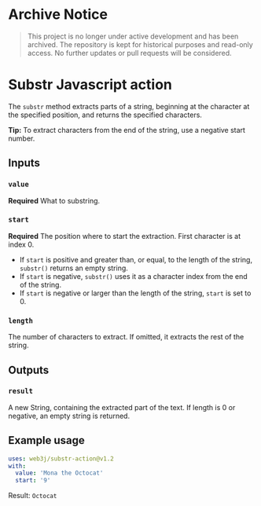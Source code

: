 # Archive Notice

> This project is no longer under active development and has been archived. The repository is kept for historical purposes and read-only access. No further updates or pull requests will be considered.

# Substr Javascript action

The `substr` method extracts parts of a string, beginning at the character at the specified position, and returns the specified characters.

**Tip:** To extract characters from the end of the string, use a negative start number.

## Inputs

### `value`

**Required** What to substring.

### `start`

**Required** The position where to start the extraction. First character is at index 0.

 - If `start` is positive and greater than, or equal, to the length of the string, `substr()` returns an empty string.
 - If `start` is negative, `substr()` uses it as a character index from the end of the string.
 - If `start` is negative or larger than the length of the string, `start` is set to 0.

### `length`

The number of characters to extract. If omitted, it extracts the rest of the string.

## Outputs

### `result`

A new String, containing the extracted part of the text. If length is 0 or negative, an empty string is returned.

## Example usage

```yaml
uses: web3j/substr-action@v1.2
with:
  value: 'Mona the Octocat'
  start: '9'
```

Result: `Octocat`

